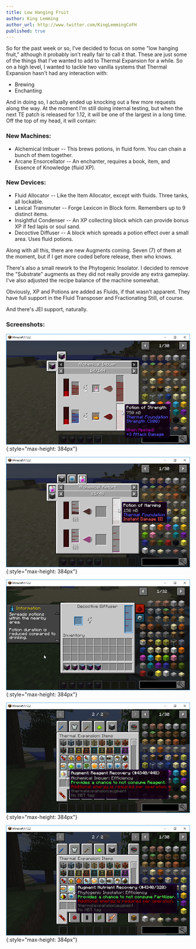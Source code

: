 ```yaml
---
title: Low Hanging Fruit
author: King Lemming
author_url: http://www.twitter.com/KingLemmingCoFH
published: true
---
```


So for the past week or so, I've decided to focus on some "low hanging fruit,"
although it probably isn't really fair to call it that. These are just some of
the things that I've wanted to add to Thermal Expansion for a while. So on a
high level, I wanted to tackle two vanilla systems that Thermal Expansion hasn't
had any interaction with:

- Brewing
- Enchanting

And in doing so, I actually ended up knocking out a few more requests along the
way. At the moment I'm still doing internal testing, but when the next TE patch
is released for 1.12, it will be one of the largest in a long time. Off the top
of my head, it will contain:

### **New Machines:**
- Alchemical Imbuer
-- This brews potions, in fluid form. You can chain a bunch of them together.
- Arcane Ensorcellator
-- An enchanter, requires a book, item, and Essence of Knowledge (fluid XP).

### **New Devices:**
- Fluid Allocator
-- Like the Item Allocator, except with fluids. Three tanks, all lockable.
- Lexical Transmuter
-- Forge Lexicon in Block form. Remembers up to 9 distinct items.
- Insightful Condenser
-- An XP collecting block which can provide bonus XP if fed lapis or soul sand.
- Decoctive Diffuser
-- A block which spreads a potion effect over a small area. Uses fluid potions.

Along with all this, there are new Augments coming. Seven (7) of them at the
moment, but if I get more coded before release, then who knows.

There's also a small rework to the Phytogenic Insolator. I decided to remove the
"Substrate" augments as they did not really provide any extra gameplay. I've
also adjusted the recipe balance of the machine somewhat.

Obviously, XP and Potions are added as Fluids, if that wasn't apparent. They
have full support in the Fluid Transposer and Fractionating Still, of course.

And there's JEI support, naturally.

### **Screenshots:**
![JEI - Potion Brewing](/assets/images/posts/2017-10-20-low-hanging-fruit/jei_brewer.png){:style="max-height: 384px"}

![JEI - Potion Refining](/assets/images/posts/2017-10-20-low-hanging-fruit/jei_refinery_potion.png){:style="max-height: 384px"}

![GUI - Potion Diffuser](/assets/images/posts/2017-10-20-low-hanging-fruit/gui_diffuser.png){:style="max-height: 384px"}

![Augment - Brewer](/assets/images/posts/2017-10-20-low-hanging-fruit/augment_brewer.png){:style="max-height: 384px"}

![Augment - Insolator](/assets/images/posts/2017-10-20-low-hanging-fruit/augment_insolator.png){:style="max-height: 384px"}
